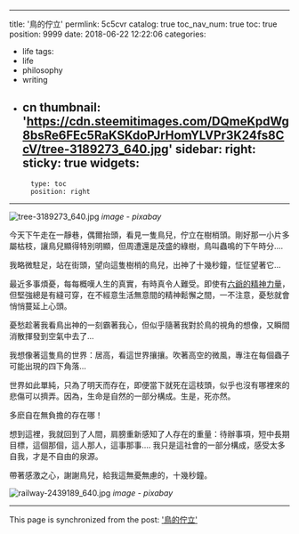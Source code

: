 
---
title: '鳥的佇立'
permlink: 5c5cvr
catalog: true
toc_nav_num: true
toc: true
position: 9999
date: 2018-06-22 12:22:06
categories:
- life
tags:
- life
- philosophy
- writing
- cn
thumbnail: 'https://cdn.steemitimages.com/DQmeKpdWg8bsRe6FEc5RaKSKdoPJrHomYLVPr3K24fs8CcV/tree-3189273_640.jpg'
sidebar:
    right:
        sticky: true
widgets:
    -
        type: toc
        position: right
---


![tree-3189273_640.jpg](https://cdn.steemitimages.com/DQmeKpdWg8bsRe6FEc5RaKSKdoPJrHomYLVPr3K24fs8CcV/tree-3189273_640.jpg)
*image - pixabay*

今天下午走在一靜巷，偶爾抬頭，看見一隻鳥兒，佇立在樹梢頭。剛好那一小片多屬枯枝，讓鳥兒顯得特別明顯，但周遭還是茂盛的綠樹，鳥叫蟲鳴的下午時分....

我略微駐足，站在街頭，望向這隻樹梢的鳥兒，出神了十幾秒鐘，怔怔望著它...

最近多事煩憂，每每概嘆人生的真實，有時真令人難受。即使有[六爺的精神力量](https://steemit.com/movie/@deanliu/3xumon)，但堅強總是有縫可穿，在不經意生活無意間的精神鬆懈之間，一不注意，憂愁就會悄悄蔓延上心頭。

憂愁趁著我看鳥出神的一刻霸著我心，但似乎隨著我對於鳥的視角的想像，又瞬間消散揮發到空氣中去了...

我想像著這隻鳥的世界：居高，看這世界攘攘。吹著高空的微風，專注在每個蟲子可能出現的四下角落...

世界如此單純，只為了明天而存在，即便當下就死在這枝頭，似乎也沒有哪裡來的悲傷可以擠弄。因為，生命是自然的一部分構成。生是，死亦然。

多麽自在無負擔的存在哪！

想到這裡，我就回到了人間，肩膀重新感知了人存在的重量：待辦事項，短中長期目標，這個那個，這人那人，這事那事.... 我只是這社會的一部分構成，感受太多自我，才是不自由的泉源。

帶著感激之心，謝謝鳥兒，給我這無憂無慮的，十幾秒鐘。

![railway-2439189_640.jpg](https://cdn.steemitimages.com/DQmfEU324X9bWTJ5vWnBcimMqE7VSfj3M33XCTjCKCK9unb/railway-2439189_640.jpg)
*image - pixabay*

- - -

This page is synchronized from the post: ['鳥的佇立'](https://steemit.com/@deanliu/5c5cvr)
